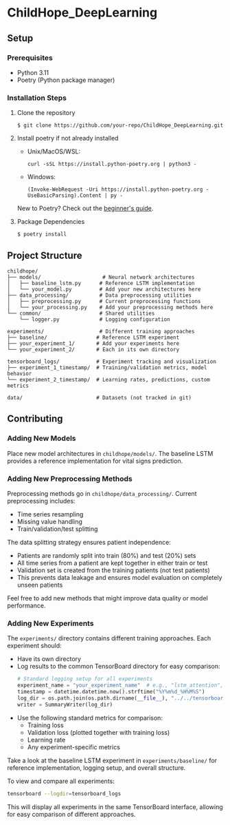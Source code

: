 # ChildHope_DeepLearning

## Setup

### Prerequisites
- Python 3.11
- Poetry (Python package manager)

### Installation Steps

1. Clone the repository
    ```
    $ git clone https://github.com/your-repo/ChildHope_DeepLearning.git
    ```

2. Install poetry if not already installed
    * Unix/MacOS/WSL: 
        ```
        curl -sSL https://install.python-poetry.org | python3 -
        ```
    * Windows: 
        ```
        (Invoke-WebRequest -Uri https://install.python-poetry.org -UseBasicParsing).Content | py -
        ```

    New to Poetry? Check out the [beginner's guide](https://python-poetry.org/docs/basic-usage/).

3. Package Dependencies
    ```
    $ poetry install
    ```

## Project Structure
```
childhope/
├── models/                    # Neural network architectures
│   ├── baseline_lstm.py      # Reference LSTM implementation
│   └── your_model.py         # Add your new architectures here
├── data_processing/          # Data preprocessing utilities
│   ├── preprocessing.py      # Current preprocessing functions
│   └── your_processing.py    # Add your preprocessing methods here
└── common/                   # Shared utilities
    └── logger.py             # Logging configuration

experiments/                  # Different training approaches
├── baseline/                # Reference LSTM experiment
├── your_experiment_1/       # Add your experiments here
└── your_experiment_2/       # Each in its own directory

tensorboard_logs/            # Experiment tracking and visualization
├── experiment_1_timestamp/  # Training/validation metrics, model behavior
└── experiment_2_timestamp/  # Learning rates, predictions, custom metrics

data/                        # Datasets (not tracked in git)
```

## Contributing

### Adding New Models
Place new model architectures in `childhope/models/`. The baseline LSTM provides a reference implementation for vital signs prediction.

### Adding New Preprocessing Methods
Preprocessing methods go in `childhope/data_processing/`. Current preprocessing includes:
- Time series resampling
- Missing value handling
- Train/validation/test splitting

The data splitting strategy ensures patient independence:
- Patients are randomly split into train (80%) and test (20%) sets
- All time series from a patient are kept together in either train or test
- Validation set is created from the training patients (not test patients)
- This prevents data leakage and ensures model evaluation on completely unseen patients

Feel free to add new methods that might improve data quality or model performance.

### Adding New Experiments
The `experiments/` directory contains different training approaches. Each experiment should:
- Have its own directory
- Log results to the common TensorBoard directory for easy comparison:
    ```python
    # Standard logging setup for all experiments
    experiment_name = "your_experiment_name"  # e.g., "lstm_attention", "transformer", etc.
    timestamp = datetime.datetime.now().strftime("%Y%m%d_%H%M%S")
    log_dir = os.path.join(os.path.dirname(__file__), "../../tensorboard_logs", experiment_name + "_" + timestamp)
    writer = SummaryWriter(log_dir)
    ```
- Use the following standard metrics for comparison:
    - Training loss
    - Validation loss (plotted together with training loss)
    - Learning rate
    - Any experiment-specific metrics

Take a look at the baseline LSTM experiment in `experiments/baseline/` for reference implementation, logging setup, and overall structure.

To view and compare all experiments:
```bash
tensorboard --logdir=tensorboard_logs
```

This will display all experiments in the same TensorBoard interface, allowing for easy comparison of different approaches.
